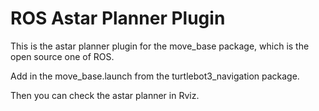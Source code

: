 # ROS Astar Planner Plugin
This is the astar planner plugin for the move_base package, which is the open source one of ROS.

Add <param name="base_global_palnner" value="astar_planner/AstarPlanner" /> in the move_base.launch from the turtlebot3_navigation package.

Then you can check the astar planner in Rviz.
